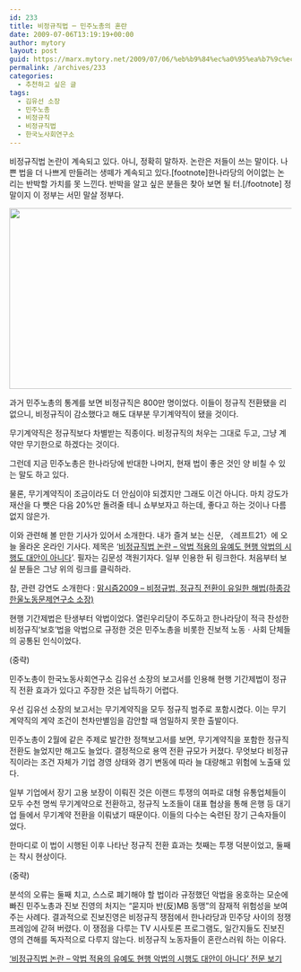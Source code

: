 ```yaml
---
id: 233
title: 비정규직법 ─ 민주노총의 혼란
date: 2009-07-06T13:19:19+00:00
author: mytory
layout: post
guid: https://marx.mytory.net/2009/07/06/%eb%b9%84%ec%a0%95%ea%b7%9c%ec%a7%81%eb%b2%95-%e2%94%80-%eb%af%bc%ec%a3%bc%eb%85%b8%ec%b4%9d%ec%9d%98-%ed%98%bc%eb%9e%80/
permalink: /archives/233
categories:
  - 추천하고 싶은 글
tags:
  - 김유선 소장
  - 민주노총
  - 비정규직
  - 비정규직법
  - 한국노사회연구소
---
```

비정규직법 논란이 계속되고 있다. 아니, 정확히 말하자. 논란은 저들이 쓰는 말이다. 나쁜 법을 더 나쁘게 만들려는 생떼가 계속되고 있다.[footnote]한나라당의 어이없는 논리는 반박할 가치를 못 느낀다. 반박을 알고 싶은 분들은 찾아 보면 될 터.[/footnote] 정말이지 이 정부는&nbsp;서민 말살 정부다.

<img src="https://marx.mytory.net/wp-content/uploads/1/cfile25.uf.1850BA1F4A51F9C405F7F7.jpg" class="aligncenter" width="550" height="322" alt="" filename="17065454_s090416727081.jpg" filemime="image/jpeg" />

과거 민주노총의 통계를 보면 비정규직은 800만 명이었다. 이들이 정규직 전환됐을 리 없으니, 비정규직이 감소했다고 해도 대부분 무기계약직이 됐을 것이다.

무기계약직은 정규직보다 차별받는 직종이다. 비정규직의 처우는 그대로 두고, 그냥 계약만 무기한으로 하겠다는 것이다.

그런데 지금 민주노총은 한나라당에 반대한 나머지, 현재 법이 좋은 것인 양 비칠 수 있는 말도 하고 있다.

물론, 무기계약직이 조금이라도 더&nbsp;안심이야 되겠지만 그래도 이건 아니다. 마치 강도가 재산을 다 뺏은 다음 20%만 돌려줄 테니 쇼부보자고 하는데, 좋다고 하는 것이나 다름없지 않은가.

이와 관련해 볼 만한 기사가 있어서 소개한다. 내가 즐겨 보는 신문, 〈레프트21〉에 오늘 올라온 온라인 기사다. 제목은 ‘<a href="http://wspaper.org/article/6756" target="_blank" title="[http://wspaper.org/article/6756]로 이동합니다.">비정규직법 논란 &#8211; 악법 적용의 유예도 현행 악법의 시행도 대안이 아니다</a>’. 필자는 김문성 객원기자다. 일부 인용한 뒤 링크한다. 처음부터 보실 분들은 그냥 위의 링크를 클릭하라.

참, 관련 강연도 소개한다 : <span id="tx_left_marker"></span><a href="http://blog.marxism.or.kr/11" target="_blank" title="[http://blog.marxism.or.kr/11]로 이동합니다.">맑시즘2009 &#8211;&nbsp;</a><a href="http://blog.marxism.or.kr/11" target="_blank" title="[http://blog.marxism.or.kr/11]로 이동합니다.">비정규법, 정규직 전환이 유일한 해법(하종강 한울노동문제연구소 소장)</a><span id="tx_right_marker"></span>

<div class="gray-textbox">
  <p>
    현행 기간제법은 탄생부터 악법이었다. 열린우리당이 주도하고 한나라당이 적극 찬성한 비정규직‘보호’법을 악법으로 규정한 것은 민주노총을 비롯한 진보적 노동ㆍ사회 단체들의 공통된 인식이었다.
  </p>
  
  <p>
    (중략)
  </p>
  
  <p>
    민주노총이 한국노동사회연구소 김유선 소장의 보고서를 인용해 현행 기간제법이 정규직 전환 효과가 있다고 주장한 것은 납득하기 어렵다.
  </p>
  
  <p>
    우선 김유선 소장의 보고서는 무기계약직을 모두 정규직 범주로 포함시켰다. 이는 무기계약직의 계약 조건이 천차만별임을 감안할 때 엄밀하지 못한 출발이다.
  </p>
  
  <p>
    민주노총이 2월에 같은 주제로 발간한 정책보고서를 보면, 무기계약직을 포함한 정규직 전환도 늘었지만 해고도 늘었다. 결정적으로 용역 전환 규모가 커졌다. 무엇보다 비정규직이라는 조건 자체가 기업 경영 상태와 경기 변동에 따라 늘 대량해고 위험에 노출돼 있다.
  </p>
  
  <p>
    일부 기업에서 장기 고용 보장이 이뤄진 것은 이랜드 투쟁의 여파로 대형 유통업체들이 모두 수천 명씩 무기계약으로 전환하고, 정규직 노조들이 대표 협상을 통해 은행 등 대기업 들에서 무기계약 전환을 이뤄냈기 때문이다. 이들의 다수는 숙련된 장기 근속자들이었다.
  </p>
  
  <p>
    한마디로 이 법이 시행된 이후 나타난 정규직 전환 효과는 첫째는 투쟁 덕분이었고, 둘째는 착시 현상이다.
  </p>
  
  <p>
    (중략)
  </p>
  
  <p>
    분석의 오류는 둘째 치고, 스스로 폐기해야 할 법이라 규정했던 악법을 옹호하는 모순에 빠진 민주노총과 진보 진영의 처지는 “묻지마 반(反)MB 동맹”의 잠재적 위험성을 보여주는 사례다. 결과적으로 진보진영은 비정규직 쟁점에서 한나라당과 민주당 사이의 정쟁 프레임에 갇혀 버렸다. 이 쟁점을 다루는 TV 시사토론 프로그램도, 일간지들도 진보진영의 견해를 독자적으로 다루지 않는다. 비정규직 노동자들이 혼란스러워 하는 이유다.
  </p>
  
  <p class="link">
    <a href="http://wspaper.org/article/6756" target="_blank" title="[http://wspaper.org/article/6756]로 이동합니다.">‘비정규직법 논란 &#8211; 악법 적용의 유예도 현행 악법의 시행도 대안이 아니다’ 전문 보기</a>
  </p>
</div>
